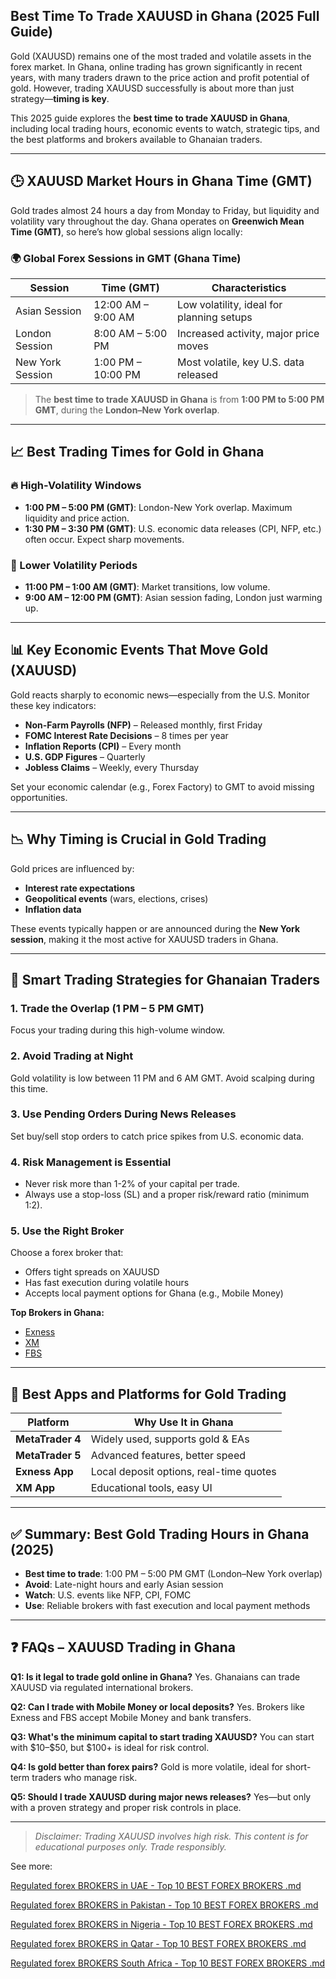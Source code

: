 ## Best Time To Trade XAUUSD in Ghana (2025 Full Guide)

Gold (XAUUSD) remains one of the most traded and volatile assets in the forex market. In Ghana, online trading has grown significantly in recent years, with many traders drawn to the price action and profit potential of gold. However, trading XAUUSD successfully is about more than just strategy—**timing is key**.

This 2025 guide explores the **best time to trade XAUUSD in Ghana**, including local trading hours, economic events to watch, strategic tips, and the best platforms and brokers available to Ghanaian traders.

---

## 🕒 XAUUSD Market Hours in Ghana Time (GMT)

Gold trades almost 24 hours a day from Monday to Friday, but liquidity and volatility vary throughout the day. Ghana operates on **Greenwich Mean Time (GMT)**, so here’s how global sessions align locally:

### 🌍 Global Forex Sessions in GMT (Ghana Time)

| Session          | Time (GMT)         | Characteristics                           |
| ---------------- | ------------------ | ----------------------------------------- |
| Asian Session    | 12:00 AM – 9:00 AM | Low volatility, ideal for planning setups |
| London Session   | 8:00 AM – 5:00 PM  | Increased activity, major price moves     |
| New York Session | 1:00 PM – 10:00 PM | Most volatile, key U.S. data released     |

> The **best time to trade XAUUSD in Ghana** is from **1:00 PM to 5:00 PM GMT**, during the **London–New York overlap**.

---

## 📈 Best Trading Times for Gold in Ghana

### 🔥 High-Volatility Windows

* **1:00 PM – 5:00 PM (GMT)**: London-New York overlap. Maximum liquidity and price action.
* **1:30 PM – 3:30 PM (GMT)**: U.S. economic data releases (CPI, NFP, etc.) often occur. Expect sharp movements.

### 🧊 Lower Volatility Periods

* **11:00 PM – 1:00 AM (GMT)**: Market transitions, low volume.
* **9:00 AM – 12:00 PM (GMT)**: Asian session fading, London just warming up.

---

## 📊 Key Economic Events That Move Gold (XAUUSD)

Gold reacts sharply to economic news—especially from the U.S. Monitor these key indicators:

* **Non-Farm Payrolls (NFP)** – Released monthly, first Friday
* **FOMC Interest Rate Decisions** – 8 times per year
* **Inflation Reports (CPI)** – Every month
* **U.S. GDP Figures** – Quarterly
* **Jobless Claims** – Weekly, every Thursday

Set your economic calendar (e.g., Forex Factory) to GMT to avoid missing opportunities.

---

## 📉 Why Timing is Crucial in Gold Trading

Gold prices are influenced by:

* **Interest rate expectations**
* **Geopolitical events** (wars, elections, crises)
* **Inflation data**

These events typically happen or are announced during the **New York session**, making it the most active for XAUUSD traders in Ghana.

---

## 🧠 Smart Trading Strategies for Ghanaian Traders

### 1. **Trade the Overlap (1 PM – 5 PM GMT)**

Focus your trading during this high-volume window.

### 2. **Avoid Trading at Night**

Gold volatility is low between 11 PM and 6 AM GMT. Avoid scalping during this time.

### 3. **Use Pending Orders During News Releases**

Set buy/sell stop orders to catch price spikes from U.S. economic data.

### 4. **Risk Management is Essential**

* Never risk more than 1-2% of your capital per trade.
* Always use a stop-loss (SL) and a proper risk/reward ratio (minimum 1:2).

### 5. **Use the Right Broker**

Choose a forex broker that:

* Offers tight spreads on XAUUSD
* Has fast execution during volatile hours
* Accepts local payment options for Ghana (e.g., Mobile Money)

**Top Brokers in Ghana:**

* [Exness](https://one.exnesstrack.org/a/english23)
* [XM](https://clicks.pipaffiliates.com/c?c=589901&l=en&p=0)
* [FBS](https://fbs.partners?ibl=587836&ibp=21398815)

---

## 📱 Best Apps and Platforms for Gold Trading

| Platform         | Why Use It in Ghana                     |
| ---------------- | --------------------------------------- |
| **MetaTrader 4** | Widely used, supports gold & EAs        |
| **MetaTrader 5** | Advanced features, better speed         |
| **Exness App**   | Local deposit options, real-time quotes |
| **XM App**       | Educational tools, easy UI              |

---

## ✅ Summary: Best Gold Trading Hours in Ghana (2025)

* **Best time to trade**: 1:00 PM – 5:00 PM GMT (London–New York overlap)
* **Avoid**: Late-night hours and early Asian session
* **Watch**: U.S. events like NFP, CPI, FOMC
* **Use**: Reliable brokers with fast execution and local payment methods

---

## ❓ FAQs – XAUUSD Trading in Ghana

**Q1: Is it legal to trade gold online in Ghana?**
Yes. Ghanaians can trade XAUUSD via regulated international brokers.

**Q2: Can I trade with Mobile Money or local deposits?**
Yes. Brokers like Exness and FBS accept Mobile Money and bank transfers.

**Q3: What's the minimum capital to start trading XAUUSD?**
You can start with \$10–\$50, but \$100+ is ideal for risk control.

**Q4: Is gold better than forex pairs?**
Gold is more volatile, ideal for short-term traders who manage risk.

**Q5: Should I trade XAUUSD during major news releases?**
Yes—but only with a proven strategy and proper risk controls in place.

---

> *Disclaimer: Trading XAUUSD involves high risk. This content is for educational purposes only. Trade responsibly.*

See more:


[Regulated forex BROKERS in UAE - Top 10 BEST FOREX BROKERS .md](https://github.com/mekuro/Trader/blob/main/Regulated%20forex%20BROKERS%20in%20UAE%20-%20Top%2010%20BEST%20FOREX%20BROKERS%20.md)

[Regulated forex BROKERS in Pakistan - Top 10 BEST FOREX BROKERS .md](https://github.com/mekuro/Trader/blob/main/Regulated%20forex%20BROKERS%20in%20Pakistan%20-%20Top%2010%20BEST%20FOREX%20BROKERS%20.md)

[Regulated forex BROKERS in Nigeria - Top 10 BEST FOREX BROKERS .md](https://github.com/mekuro/Trader/blob/main/Regulated%20forex%20BROKERS%20in%20Nigeria%20-%20Top%2010%20BEST%20FOREX%20BROKERS%20.md)

[Regulated forex BROKERS in Qatar - Top 10 BEST FOREX BROKERS .md](https://github.com/mekuro/Trader/blob/main/Regulated%20forex%20BROKERS%20in%20Qatar%20-%20Top%2010%20BEST%20FOREX%20BROKERS%20.md)

[Regulated forex BROKERS South Africa - Top 10 BEST FOREX BROKERS .md](https://github.com/mekuro/Trader/blob/main/Regulated%20forex%20BROKERS%20South%20Africa%20-%20Top%2010%20BEST%20FOREX%20BROKERS%20.md)
